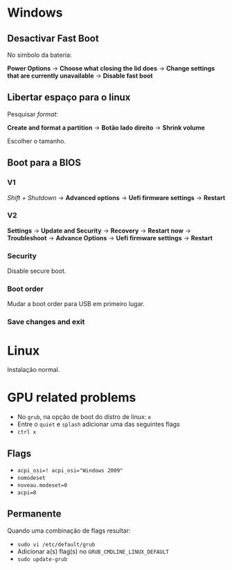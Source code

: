 #  Windows

## Desactivar Fast Boot 
No simbolo da bateria:

**Power Options** → **Choose what closing the lid does** → **Change settings that are currently unavailable** → **Disable fast boot** 


## Libertar espaço para o linux
Pesquisar *format*:

**Create and format a partition** → **Botão lado direito**  → **Shrink volume**

Escolher o tamanho.


## Boot para a BIOS
### V1
*Shift + Shutdown* → **Advanced options** → **Uefi firmware settings** → **Restart**

### V2
**Settings** → **Update and Security** → **Recovery** → **Restart now** → **Troubleshoot** → **Advance Options** → **Uefi firmware settings** → **Restart**

###  Security
Disable secure boot.

### Boot order
Mudar a boot order para USB em primeiro lugar.

### Save changes and exit

# Linux
Instalação normal.


# GPU related problems
- No `grub`, na opção de boot do distro de linux: `e`
- Entre o `quiet` e `splash` adicionar uma das seguintes flags
- `ctrl x`

## Flags
- `acpi_osi=! acpi_osi="Windows 2009"`
- `nomodeset`
- `noveau.modeset=0`
- `acpi=0`


## Permanente
Quando uma combinação de flags resultar:

- `sudo vi /etc/default/grub`
- Adicionar a(s) flag(s) no `GRUB_CMDLINE_LINUX_DEFAULT`
- `sudo update-grub`
